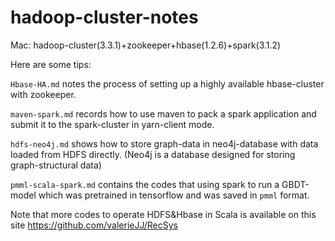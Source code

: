 # hadoop-cluster-notes
Mac: hadoop-cluster(3.3.1)+zookeeper+hbase(1.2.6)+spark(3.1.2)

Here are some tips: 

`Hbase-HA.md` notes the process of  setting up a highly available hbase-cluster with zookeeper. 

`maven-spark.md` records how to use maven to pack a spark application and submit it to the spark-cluster in yarn-client mode.

`hdfs-neo4j.md` shows how to store graph-data in neo4j-database with data loaded from HDFS directly. (Neo4j is a database designed for storing graph-structural data)

`pmml-scala-spark.md` contains the codes that using spark to run a GBDT-model which was pretrained in tensorflow and was saved in `pmml` format.

Note that more codes to operate HDFS&Hbase in Scala is available on this site https://github.com/valerieJJ/RecSys
